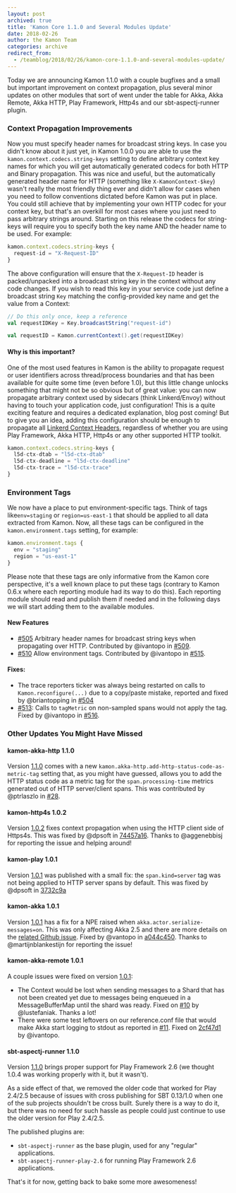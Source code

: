 ```yaml
---
layout: post
archived: true
title: 'Kamon Core 1.1.0 and Several Modules Update'
date: 2018-02-26
author: the Kamon Team
categories: archive
redirect_from:
  - /teamblog/2018/02/26/kamon-core-1.1.0-and-several-modules-update/
---
```


Today we are announcing Kamon 1.1.0 with a couple bugfixes and a small but important improvement on context propagation,
plus several minor updates on other modules that sort of went under the table for Akka, Akka Remote, Akka HTTP, Play Framework,
Http4s and our sbt-aspectj-runner plugin.




### Context Propagation Improvements

Now you must specify header names for broadcast string keys. In case you didn't know about it just yet, in Kamon 1.0.0
you are able to use the `kamon.context.codecs.string-keys` setting to define arbitrary context key names for which you
will get automatically generated codecs for both HTTP and Binary propagation. This was nice and useful, but the automatically
generated header name for HTTP (something like `X-KamonContext-$key`) wasn't really the most friendly thing ever and didn't
allow for cases when you need to follow conventions dictated before Kamon was put in place. You could still achieve that
by implementing your own HTTP codec for your context key, but that's an overkill for most cases where you just need to
pass arbitrary strings around. Starting on this release the codecs for string-keys will require you to specify both the
key name AND the header name to be used. For example:

```javascript
kamon.context.codecs.string-keys {
  request-id = "X-Request-ID"
}
```

The above configuration will ensure that the `X-Request-ID` header is packed/unpacked into a broadcast string key in the
context without any code changes. If you wish to read this key in your service code just define a broadcast string `Key`
matching the config-provided key name and get the value from a Context:

```scala
// Do this only once, keep a reference
val requestIDKey = Key.broadcastString("request-id")

val requestID = Kamon.currentContext().get(requestIDKey)
```

#### Why is this important?

One of the most used features in Kamon is the ability to propagate request or user identifiers across thread/process
boundaries and that has been available for quite some time (even before 1.0), but this little change unlocks something
that might not be so obvious but of great value: you can now propagate arbitrary context used by sidecars (think Linkerd/Envoy)
without having to touch your application code, just configuration! This is a quite exciting feature and requires a dedicated
explanation, blog post coming! But to give you an idea, adding this configuration should be enough to propagate all
[Linkerd Context Headers][1], regardless of whether you are using Play Framework, Akka HTTP, Http4s or any other supported
HTTP toolkit.

```javascript
kamon.context.codecs.string-keys {
  l5d-ctx-dtab = "l5d-ctx-dtab"
  l5d-ctx-deadline = "l5d-ctx-deadline"
  l5d-ctx-trace = "l5d-ctx-trace"
}
```

### Environment Tags

We now have a place to put environment-specific tags. Think of tags like`env=staging` or `region=us-east-1` that should
be applied to all data extracted from Kamon. Now, all these tags can be configured in the `kamon.environment.tags` setting,
for example:

```javascript
kamon.environment.tags {
  env = "staging"
  region = "us-east-1"
}
```

Please note that these tags are only informative from the Kamon core perspective, it's a well known place to put these
tags (contrary to Kamon 0.6.x where each reporting module had its way to do this). Each reporting module should read and
publish them if needed and in the following days we will start adding them to the available modules.



#### New Features
  - [#505][2] Arbitrary header names for broadcast string keys when propagating over HTTP. Contributed by @ivantopo in [#509][3].
  - [#510][4] Allow environment tags. Contributed by @ivantopo in [#515][5].

#### Fixes:
  - The trace reporters ticker was always being restarted on calls to `Kamon.reconfigure(...)` due to a copy/paste mistake,
    reported and fixed by @briantopping in [#504][6]
  - [#513][7]: Calls to `tagMetric` on non-sampled spans would not apply the tag. Fixed by @ivantopo in [#516][8].


### Other Updates You Might Have Missed

#### kamon-akka-http 1.1.0

Version [1.1.0][9] comes with a new `kamon.akka-http.add-http-status-code-as-metric-tag` setting that, as you might have
guessed, allows you to add the HTTP status code as a metric tag for the `span.processing-time` metrics generated out of
HTTP server/client spans. This was contributed by @ptrlaszlo in [#28][10].

#### kamon-http4s 1.0.2

Version [1.0.2][17] fixes context propagation when using the HTTP client side of Https4s. This was fixed by @dpsoft in
[74457a16][18]. Thanks to @aggenebbisj for reporting the issue and helping around!


#### kamon-play 1.0.1

Version [1.0.1][11] was published with a small fix: the `span.kind=server` tag was not being applied to HTTP server spans
by default. This was fixed by @dpsoft in [3732c9a][12]

#### kamon-akka 1.0.1

Version [1.0.1][13] has a fix for a NPE raised when `akka.actor.serialize-messages=on`. This was only affecting Akka 2.5
and there are more details on the [related Github issue][14]. Fixed by @vantopo in [a044c450][15]. Thanks to @martijnblankestijn
for reporting the issue!

#### kamon-akka-remote 1.0.1

A couple issues were fixed on version [1.0.1][19]:
  - The Context would be lost when sending messages to a Shard that has not been created yet due to messages being enqueued
    in a MessageBufferMap until the shard was ready. Fixed on [#10][20] by @lustefaniak. Thanks a lot!
  - There were some test leftovers on our reference.conf file that would make Akka start logging to stdout as reported
    in [#11][21]. Fixed on [2cf47d1][22] by @ivantopo.

#### sbt-aspectj-runner 1.1.0

Version [1.1.0][16] brings proper support for Play Framework 2.6 (we thought 1.0.4 was working properly with it, but it wasn't).

As a side effect of that, we removed the older code that worked for Play 2.4/2.5 because of issues with cross publishing
for SBT 0.13/1.0 when one of the sub projects shouldn't be cross built. Surely there is a way to do it, but there was no
need for such hassle as people could just continue to use the older version for Play 2.4/2.5.

The published plugins are:
  - `sbt-aspectj-runner` as the base plugin, used for any "regular" applications.
  - `sbt-aspectj-runner-play-2.6` for running Play Framework 2.6 applications.

That's it for now, getting back to bake some more awesomeness!


[1]: https://linkerd.io/config/1.3.5/linkerd/index.html#http-headers
[2]: https://github.com/kamon-io/Kamon/issues/505
[3]: https://github.com/kamon-io/Kamon/pull/509
[4]: https://github.com/kamon-io/Kamon/issues/510
[5]: https://github.com/kamon-io/Kamon/pull/515
[6]: https://github.com/kamon-io/Kamon/pull/504
[7]: https://github.com/kamon-io/Kamon/issues/513
[8]: https://github.com/kamon-io/Kamon/pull/516
[9]: https://github.com/kamon-io/kamon-akka-http/releases/tag/v1.1.0
[10]: https://github.com/kamon-io/kamon-akka-http/pull/28
[11]: https://github.com/kamon-io/kamon-play/releases/tag/v1.0.1
[12]: https://github.com/kamon-io/kamon-play/commit/3732c9a4ed752a7bce7e0843e07b2c8b3b1e5342
[13]: https://github.com/kamon-io/kamon-akka/releases/tag/v1.0.1
[14]: https://github.com/kamon-io/kamon-akka-remote/issues/9
[15]: https://github.com/kamon-io/kamon-akka/commit/a044c45062347e28c193e37afbe8a318ac430f64
[16]: https://github.com/kamon-io/sbt-aspectj-runner/releases/tag/v1.1.0
[17]: https://github.com/kamon-io/kamon-http4s/releases/tag/v1.0.2
[18]: https://github.com/kamon-io/kamon-http4s/commit/74457a16475199664a28877c009f1728785b1bb7
[19]: https://github.com/kamon-io/kamon-akka-remote/releases/tag/v1.0.1
[20]: https://github.com/kamon-io/kamon-akka-remote/pull/10
[21]: https://github.com/kamon-io/kamon-akka-remote/issues/11
[22]: https://github.com/kamon-io/kamon-akka-remote/commit/2cf47d1291bb35e2161891ac8cafec0e2dd91f26
